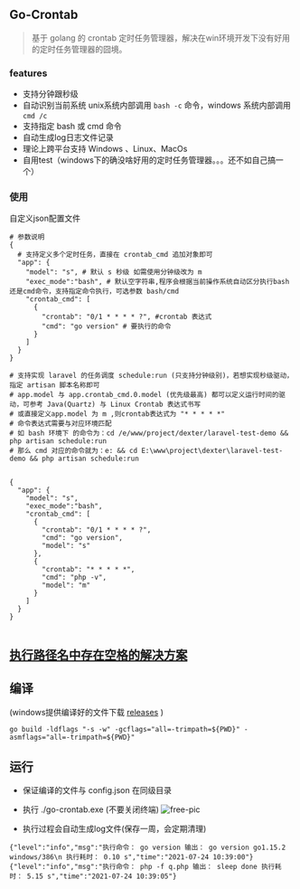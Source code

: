 ## Go-Crontab

> 基于 golang 的 crontab 定时任务管理器，解决在win环境开发下没有好用的定时任务管理器的囧境。

### features
- 支持分钟跟秒级
- 自动识别当前系统 unix系统内部调用 `bash -c` 命令，windows 系统内部调用  `cmd /c`
- 支持指定 bash 或 cmd 命令
- 自动生成log日志文件记录  
- 理论上跨平台支持 Windows 、Linux、MacOs
- 自用test（windows下的确没啥好用的定时任务管理器。。。还不如自己搞一个）

### 使用

自定义json配置文件
```
# 参数说明
{
  # 支持定义多个定时任务，直接在 crontab_cmd 追加对象即可
  "app": {
    "model": "s", # 默认 s 秒级 如需使用分钟级改为 m
    "exec_mode":"bash", # 默认空字符串,程序会根据当前操作系统自动区分执行bash还是cmd命令，支持指定命令执行，可选参数 bash/cmd
    "crontab_cmd": [
      {
        "crontab": "0/1 * * * * ?", #crontab 表达式
        "cmd": "go version" # 要执行的命令 
      }
    ]
  }
}

# 支持实现 laravel 的任务调度 schedule:run (只支持分钟级别)，若想实现秒级驱动，指定 artisan 脚本名称即可
# app.model 与 app.crontab_cmd.0.model (优先级最高) 都可以定义运行时间的驱动，可参考 Java(Quartz) 与 Linux Crontab 表达式书写
# 或直接定义app.model 为 m ,则crontab表达式为 "* * * * *"
# 命令表达式需要与对应环境匹配
# 如 bash 环境下 的命令为：cd /e/www/project/dexter/laravel-test-demo && php artisan schedule:run 
# 那么 cmd 对应的命令就为：e: && cd E:\www\project\dexter\laravel-test-demo && php artisan schedule:run


{
  "app": {
    "model": "s",
    "exec_mode":"bash",
    "crontab_cmd": [
      {
        "crontab": "0/1 * * * * ?",
        "cmd": "go version",
        "model": "s"
      },
      {
        "crontab": "* * * * *",
        "cmd": "php -v",
        "model": "m"
      }
    ]
  }
}


```

## [执行路径名中存在空格的解决方案](https://github.com/hezhizheng/go-crontab/issues/2#issuecomment-932979020)




## 编译 
(windows提供编译好的文件下载 [releases](https://github.com/hezhizheng/go-crontab/releases) )
```
go build -ldflags "-s -w" -gcflags="all=-trimpath=${PWD}" -asmflags="all=-trimpath=${PWD}"
```


## 运行
- 保证编译的文件与 config.json 在同级目录

- 执行 ./go-crontab.exe (不要关闭终端)
![free-pic](https://cdn.jsdelivr.net/gh/hezhizheng/static-image-hosting@main/image-hosting/20210518172138_ARNYYAIVNXHJPYKX.png)

- 执行过程会自动生成log文件(保存一周，会定期清理)
```log
{"level":"info","msg":"执行命令： go version 输出： go version go1.15.2 windows/386\n 执行耗时： 0.10 s","time":"2021-07-24 10:39:00"}
{"level":"info","msg":"执行命令： php -f q.php 输出： sleep done 执行耗时： 5.15 s","time":"2021-07-24 10:39:05"}
```
